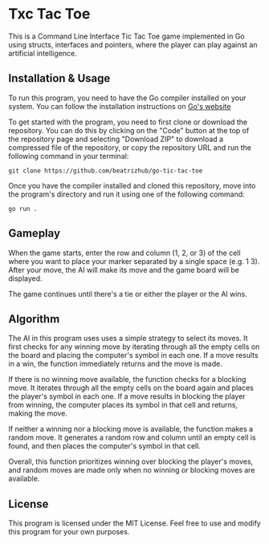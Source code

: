 # Txc Tac Toe
This is a Command Line Interface Tic Tac Toe game implemented in Go using structs, interfaces and pointers, where the player can play against an artificial intelligence. 

## Installation & Usage
To run this program, you need to have the Go compiler installed on your system. You can follow the installation instructions on [Go's website](https://go.dev/)

To get started with the program, you need to first clone or download the repository. You can do this by clicking on the "Code" button at the top of the repository page and selecting "Download ZIP" to download a compressed file of the repository, or copy the repository URL and run the following command in your terminal:
```
git clone https://github.com/beatrizhub/go-tic-tac-toe
```

Once you have the compiler installed and cloned this repository, move into the program's directory and run it using one of the following command:

```
go run .
```

## Gameplay
When the game starts, enter the row and column (1, 2, or 3) of the cell where you want to place your marker separated by a single space (e.g. 1 3). After your move, the AI will make its move and the game board will be displayed.

The game continues until there's a tie or either the player or the AI wins.

## Algorithm
The AI in this program uses uses a simple strategy to select its moves. It first checks for any winning move by iterating through all the empty cells on the board and placing the computer's symbol in each one. If a move results in a win, the function immediately returns and the move is made.

If there is no winning move available, the function checks for a blocking move. It iterates through all the empty cells on the board again and places the player's symbol in each one. If a move results in blocking the player from winning, the computer places its symbol in that cell and returns, making the move.

If neither a winning nor a blocking move is available, the function makes a random move. It generates a random row and column until an empty cell is found, and then places the computer's symbol in that cell.

Overall, this function prioritizes winning over blocking the player's moves, and random moves are made only when no winning or blocking moves are available.

## License
This program is licensed under the MIT License. Feel free to use and modify this program for your own purposes.
